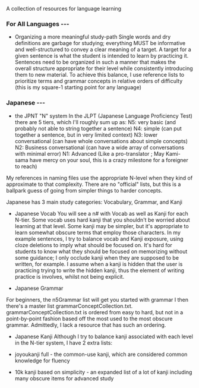 A collection of resources for language learning

### For All Languages ---

- Organizing a more meaningful study-path
Single words and dry definitions are garbage for studying; everything MUST be informative and well-structured to convey a clear meaning of a target.
A target for a given sentence is what the student is intended to learn by practicing it. 
Sentences need to be organized in such a manner that makes the overall structure appropriate for their level while consistently introducing them to new material.
To achieve this balance, I use reference lists to prioritize terms and grammar concepts in relative orders of difficulty (this is my square-1 starting point for any language) 

### Japanese ---

- the JPNT "N" system
In the JLPT (Japanese Language Proficiency Test) there are 5 tiers, which I'll roughly sum up as:
N5: very basic (and probably not able to string together a sentence)
N4: simple (can put together a sentence, but in very limited context)
N3: lower conversational (can have whole conversations about simple concepts)
N2: Business conversational (can have a wide array of conversations with minimal error)
N1: Advanced (Like a pro-translator ; May Kami-sama have mercy on your soul, this is a crazy milestone for a foreigner to reach)

My references in naming files use the appropriate N-level when they kind of approximate to that complexity. 
There are no "official" lists, but this is a ballpark guess of going from simpler things to harder concepts. 

Japanese has 3 main study categories: Vocabulary, Grammar, and Kanji
- Japanese Vocab
You will see a n# with Vocab as well as Kanji for each N-tier.
Some vocab uses hard kanji that you shouldn't be worried about learning at that level. 
Some kanji may be simpler, but it's appropriate to learn somewhat obscure terms that employ those characters.
In my example sentences, I try to balance vocab and Kanji exposure, using cloze deletions to imply what should be focused on. It's hard for students to know what they should be focused on memorizing without some guidance; I only occlude kanji when they are supposed to be written, for example.
I assume when a kanji is hidden that the user is practicing trying to write the hidden kanji, thus the element of writing practice is involves, whilst not being explicit.

- Japanese Grammar

For beginners, the n5Grammar list will get you started with grammar
I then there's a master list grammarConceptCollection.txt. 
grammarConceptCollection.txt is ordered from easy to hard, but not in a point-by-point fashion based off the most used to the most obscure grammar. Admittedly, I lack a resource that has such an ordering.

- Japanese Kanji
Although I try to balance kanji associated with each level in the N-tier system, I have 2 extra lists:

- joyoukanji full - the common-use kanji, which are considered common knowledge for fluency

- 10k kanji based on simplicity - an expanded list of a lot of kanji including many obscure items for advanced study


